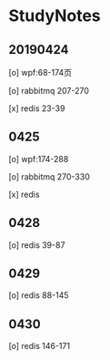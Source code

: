 # StudyNotes

## 20190424
[o] wpf:68-174页

[o] rabbitmq 207-270

[x] redis 23-39

## 0425
[o] wpf:174-288

[o] rabbitmq 270-330

[x] redis

## 0428

[o] redis 39-87

## 0429
[o] redis 88-145

## 0430
[o] redis 146-171